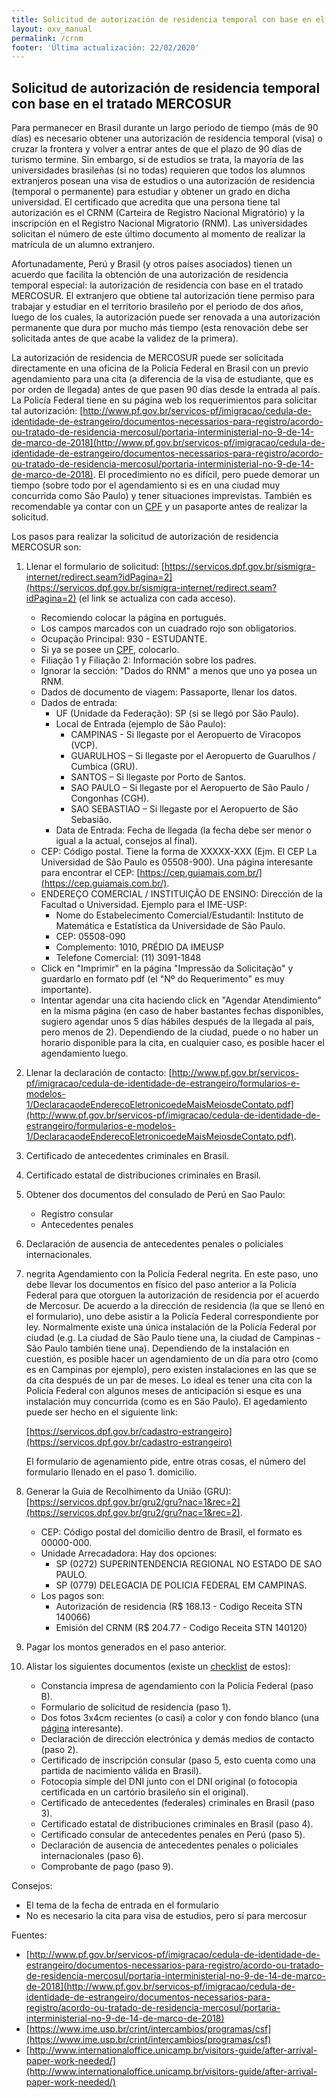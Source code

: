 ```yaml
---
title: Solicitud de autorización de residencia temporal con base en el tratado MERCOSUR
layout: oxv_manual
permalink: /crnm
footer: 'Última actualización: 22/02/2020'
---
```


## Solicitud de autorización de residencia temporal con base en el tratado MERCOSUR

Para permanecer en Brasil durante un largo periodo de tiempo (más de 90 días) es necesario obtener una autorización de residencia temporal (visa) o cruzar la frontera y volver a entrar antes de que el plazo de 90 días de turismo termine. Sin embargo, si de estudios se trata, la mayoría de las universidades brasileñas (si no todas) requieren que todos los alumnos extranjeros posean una visa de estudios o una autorización de residencia (temporal o permanente) para estudiar y obtener un grado en dicha universidad. El certificado que acredita que una persona tiene tal autorización es el CRNM (Carteira de Registro Nacional Migratório) y la inscripción en el Registro Nacional Migratorio (RNM). Las universidades solicitan el número de este último documento al momento de realizar la matrícula de un alumno extranjero.

Afortunadamente, Perú y Brasil (y otros países asociados) tienen un acuerdo que facilita la obtención de una autorización de residencia temporal especial: la autorización de residencia con base en el tratado MERCOSUR. El extranjero que obtiene tal autorización tiene permiso para trabajar y estudiar en el territorio brasileño por el periodo de dos años, luego de los cuales, la autorización puede ser renovada a una autorización permanente que dura por mucho más tiempo (esta renovación debe ser solicitada antes de que acabe la validez de la primera).

La autorización de residencia de MERCOSUR puede ser solicitada directamente en una oficina de la Policía Federal en Brasil con un previo agendamiento para una cita (a diferencia de la visa de estudiante, que es por orden de llegada) antes de que pasen 90 días desde la entrada al país. La Policía Federal tiene en su página web los requerimientos para solicitar tal autorización: [http://www.pf.gov.br/servicos-pf/imigracao/cedula-de-identidade-de-estrangeiro/documentos-necessarios-para-registro/acordo-ou-tratado-de-residencia-mercosul/portaria-interministerial-no-9-de-14-de-marco-de-2018](http://www.pf.gov.br/servicos-pf/imigracao/cedula-de-identidade-de-estrangeiro/documentos-necessarios-para-registro/acordo-ou-tratado-de-residencia-mercosul/portaria-interministerial-no-9-de-14-de-marco-de-2018). El procedimiento no es difícil, pero puede demorar un tiempo (sobre todo por el agendamiento si es en una ciudad muy concurrida como São Paulo) y tener situaciones imprevistas. También es recomendable ya contar con un [CPF](cpf) y un pasaporte antes de realizar la solicitud.

Los pasos para realizar la solicitud de autorización de residencia MERCOSUR son:

1. Llenar el formulario de solicitud: [https://servicos.dpf.gov.br/sismigra-internet/redirect.seam?idPagina=2](https://servicos.dpf.gov.br/sismigra-internet/redirect.seam?idPagina=2) (el link se actualiza con cada acceso).
	* Recomiendo colocar la página en portugués.
	* Los campos marcados con un cuadrado rojo son obligatorios.
	* Ocupação Principal: 930 - ESTUDANTE.
	* Si ya se posee un [CPF](cpf), colocarlo.
	* Filiação 1 y Filiação 2: Información sobre los padres.
	* Ignorar la sección: "Dados do RNM" a menos que uno ya posea un RNM.
	* Dados de documento de viagem: Passaporte, llenar los datos.
	* Dados de entrada:
		* UF (Unidade da Federação): SP (si se llegó por São Paulo).
		* Local de Entrada (ejemplo de São Paulo):
			* CAMPINAS - Si llegaste por el Aeropuerto de Viracopos (VCP).
			* GUARULHOS – Si llegaste por el Aeropuerto de Guarulhos / Cumbica (GRU).
			* SANTOS – Si llegaste por Porto de Santos.
			* SAO PAULO – Si llegaste por el Aeropuerto de São Paulo / Congonhas (CGH).
			* SAO SEBASTIAO – Si llegaste por el Aeropuerto de São Sebasião.
		* Data de Entrada: Fecha de llegada (la fecha debe ser menor o igual a la actual, consejos al final).
	* CEP: Código postal. Tiene la forma de XXXXX-XXX (Ejm. El CEP La Universidad de São Paulo es 05508-900). Una página interesante para encontrar el CEP: [https://cep.guiamais.com.br/](https://cep.guiamais.com.br/).
	* ENDEREÇO COMERCIAL / INSTITUIÇÃO DE ENSINO: Dirección de la Facultad o Universidad.
		Ejemplo para el IME-USP:
		* Nome do Estabelecimento Comercial/Estudantil: Instituto de Matemática e Estatística da Universidade de São Paulo.
		* CEP: 05508-090
		* Complemento: 1010, PRÉDIO DA IMEUSP
		* Telefone Comercial: (11) 3091-1848
	* Click en "Imprimir" en la página "Impressão da Solicitação" y guardarlo en formato pdf (el "Nº do Requerimento" es muy importante).
	* Intentar agendar una cita haciendo click en "Agendar Atendimiento" en la misma página (en caso de haber bastantes fechas disponibles, sugiero agendar unos 5 días hábiles después de la llegada al país, pero menos de 2). Dependiendo de la ciudad, puede o no haber un horario disponible para la cita, en cualquier caso, es posible hacer el agendamiento luego.

2. Llenar la declaración de contacto: [http://www.pf.gov.br/servicos-pf/imigracao/cedula-de-identidade-de-estrangeiro/formularios-e-modelos-1/DeclaracaodeEnderecoEletronicoedeMaisMeiosdeContato.pdf](http://www.pf.gov.br/servicos-pf/imigracao/cedula-de-identidade-de-estrangeiro/formularios-e-modelos-1/DeclaracaodeEnderecoEletronicoedeMaisMeiosdeContato.pdf).

3. Certificado de antecedentes criminales en Brasil.

4. Certificado estatal de distribuciones criminales en Brasil.

5. Obtener dos documentos del consulado de Perú en Sao Paulo:
	* Registro consular
	* Antecedentes penales

6. Declaración de ausencia de antecedentes penales o policiales internacionales.

7. negrita Agendamiento con la Policía Federal negrita. En este paso, uno debe llevar los documentos en físico del paso anterior a la Policía Federal para que otorguen la autorización de residencia por el acuerdo de Mercosur. De acuerdo a la dirección de residencia (la que se llenó en el formulario), uno debe asistir a la Policía Federal correspondiente por ley. Normalmente existe una única instalación de la Policía Federal por ciudad (e.g. La ciudad de São Paulo tiene una, la ciudad de Campinas - São Paulo también tiene una). Dependiendo de la instalación en cuestión, es posible hacer un agendamiento de un día para otro (como es en Campinas por ejemplo), pero existen instalaciones en las que se da cita después de un par de meses. Lo ideal es tener una cita con la Policía Federal con algunos meses de anticipación si esque es una instalación muy concurrida (como es en São Paulo). El agedamiento puede ser hecho en el siguiente link:

	[https://servicos.dpf.gov.br/cadastro-estrangeiro](https://servicos.dpf.gov.br/cadastro-estrangeiro)

	El formulario de agenamiento pide, entre otras cosas, el número del formulario llenado en el paso 1. domicilio.

8. Generar la Guia de Recolhimento da União (GRU): [https://servicos.dpf.gov.br/gru2/gru?nac=1&rec=2](https://servicos.dpf.gov.br/gru2/gru?nac=1&rec=2).
	* CEP: Código postal del domicilio dentro de Brasil, el formato es 00000-000.
	* Unidade Arrecadadora: Hay dos opciones:
		* SP (0272) SUPERINTENDENCIA REGIONAL NO ESTADO DE SAO PAULO.
		* SP (0779) DELEGACIA DE POLICIA FEDERAL EM CAMPINAS.
	* Los pagos son:
		* Autorización de residencia (R$ 168.13 - Codigo Receita STN 140066)
		* Emisión del CRNM (R$ 204.77 - Codigo Receita STN 140120)

9. Pagar los montos generados en el paso anterior.

9. Alistar los siguientes documentos (existe un [checklist](http://www.pf.gov.br/servicos-pf/imigracao/cedula-de-identidade-de-estrangeiro/documentos-necessarios-para-registro/acordo-ou-tratado-de-residencia-mercosul/AutorizacaodeResidnciaTemporariaComBasenoAcordoSobreResidnciaparaMercosuleAssociados.pdf) de estos):
	* Constancia impresa de agendamiento con la Policía Federal (paso B).
	* Formulario de solicitud de residencia (paso 1).
	* Dos fotos 3x4cm recientes (o casi) a color y con fondo blanco (una [página](https://visafoto.com/zz_30x40_photo) interesante).
	* Declaración de dirección electrónica y demás medios de contacto (paso 2).
	* Certificado de inscripción consular (paso 5, esto cuenta como una partida de nacimiento válida en Brasil).
	* Fotocopia simple del DNI junto con el DNI original (o fotocopia certificada en un cartório brasileño sin el original).
	* Certificado de antecedentes (federales) criminales en Brasil (paso 3).
	* Certificado estatal de distribuciones criminales en Brasil (paso 4).
	* Certificado consular de antecedentes penales en Perú (paso 5).
	* Declaración de ausencia de antecedentes penales o policiales internacionales (paso 6).
	* Comprobante de pago (paso 9).

Consejos:

* El tema de la fecha de entrada en el formulario
* No es necesario la cita para visa de estudios, pero sí para mercosur



Fuentes:
* [http://www.pf.gov.br/servicos-pf/imigracao/cedula-de-identidade-de-estrangeiro/documentos-necessarios-para-registro/acordo-ou-tratado-de-residencia-mercosul/portaria-interministerial-no-9-de-14-de-marco-de-2018](http://www.pf.gov.br/servicos-pf/imigracao/cedula-de-identidade-de-estrangeiro/documentos-necessarios-para-registro/acordo-ou-tratado-de-residencia-mercosul/portaria-interministerial-no-9-de-14-de-marco-de-2018)
* [https://www.ime.usp.br/crint/intercambios/programas/csf](https://www.ime.usp.br/crint/intercambios/programas/csf)
* [http://www.internationaloffice.unicamp.br/visitors-guide/after-arrival-paper-work-needed/](http://www.internationaloffice.unicamp.br/visitors-guide/after-arrival-paper-work-needed/)